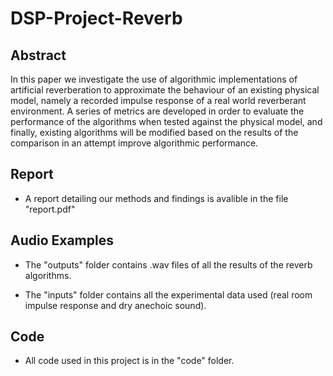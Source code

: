 # DSP-Project-Reverb

## Abstract

In this paper we investigate the use of algorithmic implementations of artificial reverberation to approximate the behaviour of an existing physical model, namely a recorded impulse response of a real world reverberant environment. A series of metrics are developed in order to evaluate the performance of the algorithms when tested against the physical model, and finally, existing 
algorithms will be modified based on the results of the comparison in an attempt improve algorithmic performance. 

## Report

* A report detailing our methods and findings is avalible in the file "report.pdf"

## Audio Examples

* The "outputs" folder contains .wav files of all the results of the reverb algorithms.

* The "inputs" folder contains all the experimental data used (real room impulse response and dry anechoic sound).

## Code

* All code used in this project is in the "code" folder.
